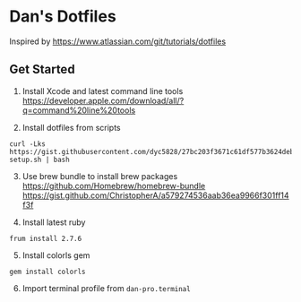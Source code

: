 # Dan's Dotfiles
Inspired by https://www.atlassian.com/git/tutorials/dotfiles

## Get Started 

1. Install Xcode and latest command line tools
https://developer.apple.com/download/all/?q=command%20line%20tools

2. Install dotfiles from scripts
```
curl -Lks https://gist.githubusercontent.com/dyc5828/27bc203f3671c61df577b3624debf89f/raw/e602115bc5509b955fa81fef59f7fa9e7532b872/dotfiles-setup.sh | bash
```

3. Use brew bundle to install brew packages
https://github.com/Homebrew/homebrew-bundle
https://gist.github.com/ChristopherA/a579274536aab36ea9966f301ff14f3f

4. Install latest ruby
```
frum install 2.7.6
```

5. Install colorls gem
```
gem install colorls
```

6. Import terminal profile from `dan-pro.terminal`
